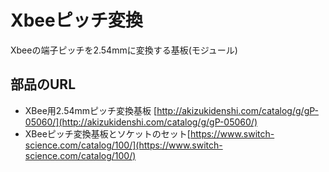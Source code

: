 # Xbeeピッチ変換
Xbeeの端子ピッチを2.54mmに変換する基板(モジュール)

## 部品のURL
* XBee用2.54mmピッチ変換基板 [http://akizukidenshi.com/catalog/g/gP-05060/](http://akizukidenshi.com/catalog/g/gP-05060/)
* XBeeピッチ変換基板とソケットのセット[https://www.switch-science.com/catalog/100/](https://www.switch-science.com/catalog/100/)

